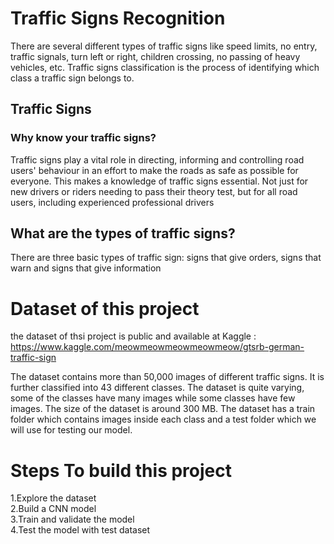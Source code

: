 # Traffic Signs Recognition
There are several different types of traffic signs like speed limits, no entry, traffic signals, turn left or right, children crossing, no passing of heavy vehicles, etc. Traffic signs classification is the process of identifying which class a traffic sign belongs to.

## Traffic Signs

### Why know your traffic signs?
Traffic signs play a vital role in directing, informing and controlling
road users' behaviour in an effort to make the roads as safe as
possible for everyone. This makes a knowledge of traffic signs
essential. Not just for new drivers or riders needing to pass their
theory test, but for all road users, including experienced
professional drivers

## What are the types of traffic signs?
There are three basic types of traffic sign: signs that give orders, signs that warn and signs that give information

# Dataset of this project 
the dataset of thsi project is public and available at Kaggle :
https://www.kaggle.com/meowmeowmeowmeowmeow/gtsrb-german-traffic-sign

The dataset contains more than 50,000 images of different traffic signs. It is further classified into 43 different classes. The dataset is quite varying, some of the classes have many images while some classes have few images. The size of the dataset is around 300 MB. The dataset has a train folder which contains images inside each class and a test folder which we will use for testing our model.

# Steps To build this project 
1.Explore the dataset        
2.Build a CNN model          
3.Train and validate the model        
4.Test the model with test dataset      